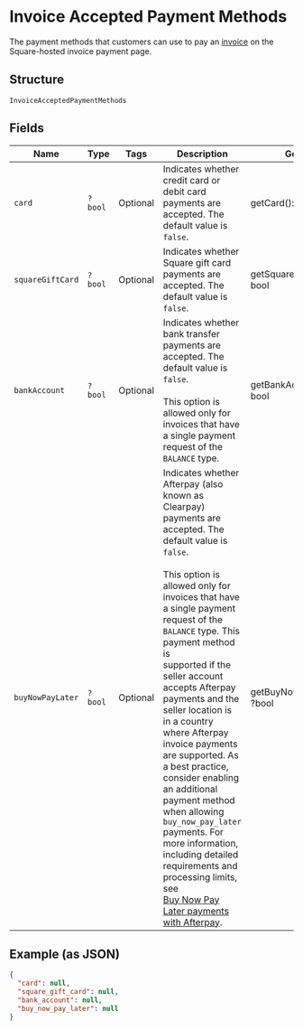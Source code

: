 
# Invoice Accepted Payment Methods

The payment methods that customers can use to pay an [invoice](../../doc/models/invoice.md) on the Square-hosted invoice payment page.

## Structure

`InvoiceAcceptedPaymentMethods`

## Fields

| Name | Type | Tags | Description | Getter | Setter |
|  --- | --- | --- | --- | --- | --- |
| `card` | `?bool` | Optional | Indicates whether credit card or debit card payments are accepted. The default value is `false`. | getCard(): ?bool | setCard(?bool card): void |
| `squareGiftCard` | `?bool` | Optional | Indicates whether Square gift card payments are accepted. The default value is `false`. | getSquareGiftCard(): ?bool | setSquareGiftCard(?bool squareGiftCard): void |
| `bankAccount` | `?bool` | Optional | Indicates whether bank transfer payments are accepted. The default value is `false`.<br><br>This option is allowed only for invoices that have a single payment request of the `BALANCE` type. | getBankAccount(): ?bool | setBankAccount(?bool bankAccount): void |
| `buyNowPayLater` | `?bool` | Optional | Indicates whether Afterpay (also known as Clearpay) payments are accepted. The default value is `false`.<br><br>This option is allowed only for invoices that have a single payment request of the `BALANCE` type. This payment method is<br>supported if the seller account accepts Afterpay payments and the seller location is in a country where Afterpay<br>invoice payments are supported. As a best practice, consider enabling an additional payment method when allowing<br>`buy_now_pay_later` payments. For more information, including detailed requirements and processing limits, see<br>[Buy Now Pay Later payments with Afterpay](https://developer.squareup.com/docs/invoices-api/overview#buy-now-pay-later). | getBuyNowPayLater(): ?bool | setBuyNowPayLater(?bool buyNowPayLater): void |

## Example (as JSON)

```json
{
  "card": null,
  "square_gift_card": null,
  "bank_account": null,
  "buy_now_pay_later": null
}
```

